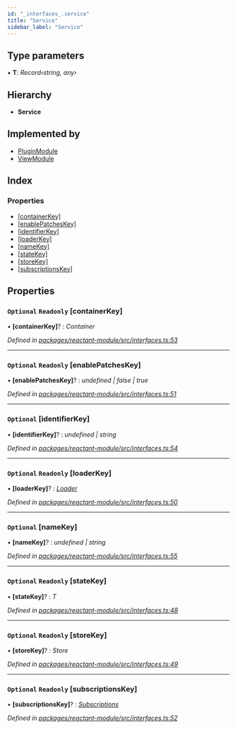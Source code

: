```yaml
---
id: "_interfaces_.service"
title: "Service"
sidebar_label: "Service"
---
```


## Type parameters

▪ **T**: *Record‹string, any›*

## Hierarchy

* **Service**

## Implemented by

* [PluginModule](../classes/_core_plugin_.pluginmodule.md)
* [ViewModule](../classes/_core_view_.viewmodule.md)

## Index

### Properties

* [[containerKey]](_interfaces_.service.md#optional-readonly-[containerkey])
* [[enablePatchesKey]](_interfaces_.service.md#optional-readonly-[enablepatcheskey])
* [[identifierKey]](_interfaces_.service.md#optional-[identifierkey])
* [[loaderKey]](_interfaces_.service.md#optional-readonly-[loaderkey])
* [[nameKey]](_interfaces_.service.md#optional-[namekey])
* [[stateKey]](_interfaces_.service.md#optional-readonly-[statekey])
* [[storeKey]](_interfaces_.service.md#optional-readonly-[storekey])
* [[subscriptionsKey]](_interfaces_.service.md#optional-readonly-[subscriptionskey])

## Properties

### `Optional` `Readonly` [containerKey]

• **[containerKey]**? : *Container*

*Defined in [packages/reactant-module/src/interfaces.ts:53](https://github.com/unadlib/reactant/blob/03d0c8fd/packages/reactant-module/src/interfaces.ts#L53)*

___

### `Optional` `Readonly` [enablePatchesKey]

• **[enablePatchesKey]**? : *undefined | false | true*

*Defined in [packages/reactant-module/src/interfaces.ts:51](https://github.com/unadlib/reactant/blob/03d0c8fd/packages/reactant-module/src/interfaces.ts#L51)*

___

### `Optional` [identifierKey]

• **[identifierKey]**? : *undefined | string*

*Defined in [packages/reactant-module/src/interfaces.ts:54](https://github.com/unadlib/reactant/blob/03d0c8fd/packages/reactant-module/src/interfaces.ts#L54)*

___

### `Optional` `Readonly` [loaderKey]

• **[loaderKey]**? : *[Loader](../modules/_interfaces_.md#loader)*

*Defined in [packages/reactant-module/src/interfaces.ts:50](https://github.com/unadlib/reactant/blob/03d0c8fd/packages/reactant-module/src/interfaces.ts#L50)*

___

### `Optional` [nameKey]

• **[nameKey]**? : *undefined | string*

*Defined in [packages/reactant-module/src/interfaces.ts:55](https://github.com/unadlib/reactant/blob/03d0c8fd/packages/reactant-module/src/interfaces.ts#L55)*

___

### `Optional` `Readonly` [stateKey]

• **[stateKey]**? : *T*

*Defined in [packages/reactant-module/src/interfaces.ts:48](https://github.com/unadlib/reactant/blob/03d0c8fd/packages/reactant-module/src/interfaces.ts#L48)*

___

### `Optional` `Readonly` [storeKey]

• **[storeKey]**? : *Store*

*Defined in [packages/reactant-module/src/interfaces.ts:49](https://github.com/unadlib/reactant/blob/03d0c8fd/packages/reactant-module/src/interfaces.ts#L49)*

___

### `Optional` `Readonly` [subscriptionsKey]

• **[subscriptionsKey]**? : *[Subscriptions](../modules/_interfaces_.md#subscriptions)*

*Defined in [packages/reactant-module/src/interfaces.ts:52](https://github.com/unadlib/reactant/blob/03d0c8fd/packages/reactant-module/src/interfaces.ts#L52)*
